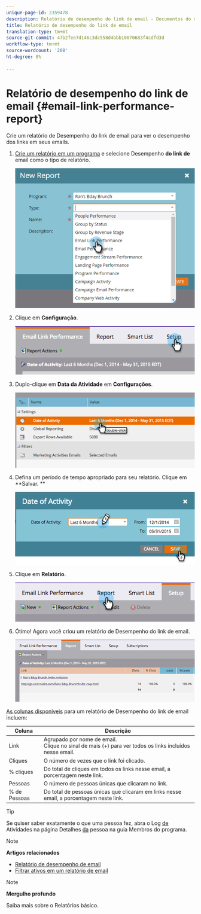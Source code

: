 ```yaml
---
unique-page-id: 2359478
description: Relatório de desempenho do link de email - Documentos do marketing - Documentação do produto
title: Relatório de desempenho do link de email
translation-type: tm+mt
source-git-commit: 47b2fee7d146c3dc558d4bbb10070683f4cdfd3d
workflow-type: tm+mt
source-wordcount: '208'
ht-degree: 0%

---
```



# Relatório de desempenho do link de email {#email-link-performance-report}

Crie um relatório de Desempenho do link de email para ver o desempenho dos links em seus emails.

1. [Crie um relatório em um programa](../../../../product-docs/reporting/basic-reporting/creating-reports/create-a-report-in-a-program.md) e selecione Desempenho **do link de** email como o tipo de relatório.

   ![](assets/image2017-3-29-9-3a10-3a41.png)

1. Clique em **Configuração**.

   ![](assets/image2015-5-20-11-3a18-3a0.png)

1. Duplo-clique em **Data da Atividade** em **Configurações**.

   ![](assets/image2015-5-20-11-3a18-3a59.png)

1. Defina um período de tempo apropriado para seu relatório. Clique em **Salvar. **

   ![](assets/image2015-5-20-11-3a20-3a52.png)

1. Clique em **Relatório**.

   ![](assets/image2015-5-20-11-3a22-3a24.png)

1. Ótimo! Agora você criou um relatório de Desempenho do link de email.

   ![](assets/image2015-5-20-11-3a23-3a33.png)

[As colunas disponíveis](../../../../product-docs/reporting/basic-reporting/editing-reports/select-report-columns.md) para um relatório de Desempenho do link de email incluem:

<table> 
 <thead> 
  <tr> 
   <th colspan="1" rowspan="1">Coluna</th> 
   <th colspan="1" rowspan="1">Descrição</th> 
  </tr> 
 </thead> 
 <tbody> 
  <tr> 
   <td colspan="1" rowspan="1">Link</td> 
   <td colspan="1" rowspan="1">Agrupado por nome de email.<br>Clique no sinal de mais (+) para ver todos os links incluídos nesse email.</td> 
  </tr> 
  <tr> 
   <td colspan="1" rowspan="1">Cliques</td> 
   <td colspan="1" rowspan="1">O número de vezes que o link foi clicado.</td> 
  </tr> 
  <tr> 
   <td colspan="1" rowspan="1">% cliques</td> 
   <td colspan="1" rowspan="1">Do total de cliques em todos os links nesse email, a porcentagem neste link.</td> 
  </tr> 
  <tr> 
   <td colspan="1" rowspan="1">Pessoas</td> 
   <td colspan="1" rowspan="1">O número de pessoas únicas que clicaram no link.</td> 
  </tr> 
  <tr> 
   <td colspan="1" rowspan="1">% de Pessoas</td> 
   <td colspan="1" rowspan="1">Do total de pessoas únicas que clicaram em links nesse email, a porcentagem neste link.</td> 
  </tr> 
 </tbody> 
</table>

>[!TIP]
>
>Se quiser saber exatamente o que uma pessoa fez, abra o Log [de](../../../../product-docs/core-marketo-concepts/smart-lists-and-static-lists/managing-people-in-smart-lists/filter-activity-types-in-the-activity-log-of-a-person.md) Atividades na página Detalhes [da](../../../../product-docs/core-marketo-concepts/smart-lists-and-static-lists/managing-people-in-smart-lists/using-the-person-detail-page.md) pessoa na guia Membros do programa.

>[!NOTE]
>
>**Artigos relacionados**
>
>* [Relatório de desempenho de email](email-performance-report.md)
>* [Filtrar ativos em um relatório de email](../../../../product-docs/reporting/basic-reporting/report-activity/filter-assets-in-an-email-report.md)

>



>[!NOTE]
>
>**Mergulho profundo**
>
>Saiba mais sobre o Relatórios [](http://docs.marketo.com/display/docs/basic+reporting)básico.

